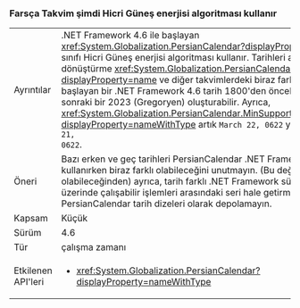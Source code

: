 ### <a name="persian-calendar-now-uses-the-hijri-solar-algorithm"></a>Farsça Takvim şimdi Hicri Güneş enerjisi algoritması kullanır

|   |   |
|---|---|
|Ayrıntılar|.NET Framework 4.6 ile başlayan <xref:System.Globalization.PersianCalendar?displayProperty=name> sınıfı Hicri Güneş enerjisi algoritması kullanır. Tarihleri arasında dönüştürme <xref:System.Globalization.PersianCalendar?displayProperty=name> ve diğer takvimlerdeki biraz farklı sonuç ile başlayan bir .NET Framework 4.6 tarih 1800'den önceki veya daha sonraki bir 2023 (Gregoryen) oluşturabilir. Ayrıca, <xref:System.Globalization.PersianCalendar.MinSupportedDateTime?displayProperty=nameWithType> artık <code>March 22, 0622</code> yerine <code>March 21, 0622</code>.|
|Öneri|Bazı erken ve geç tarihleri PersianCalendar .NET Framework 4.6 kullanırken biraz farklı olabileceğini unutmayın. (Bu değerler farklı olabileceğinden) ayrıca, tarih farklı .NET Framework sürümleri üzerinde çalışabilir işlemleri arasındaki seri hale getirme, bunları PersianCalendar tarih dizeleri olarak depolamayın.|
|Kapsam|Küçük|
|Sürüm|4.6|
|Tür|çalışma zamanı|
|Etkilenen API'leri|<ul><li><xref:System.Globalization.PersianCalendar?displayProperty=nameWithType></li></ul>|

